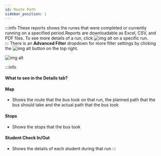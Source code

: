```yaml
---
id: Route Path
sidebar_position: 1
---
```

:::info
These reports shows the runes that were completed or currently running on a specified period.Reports are downloadable as Excel, CSV, and PDF files. To see more details of a run, click ![img alt](/img/details-icon.png) on a specific run.<br />
:::
There is an **Advanced Filter** dropdown for more filter settings by clicking the ![img alt](/img/advanced-filter-btn.png) button on the top right. 

![img alt](/img/routepathreport.png)

:::info
#### What to see in the Details tab?

#### Map
- Shows the route that the bus took on that run, the planned path that the bus should take and the actual path that the bus took

#### Stops
- Shows the stops that the bus took

#### Student Check In/Out
- Shows the details of each student during that run
:::

